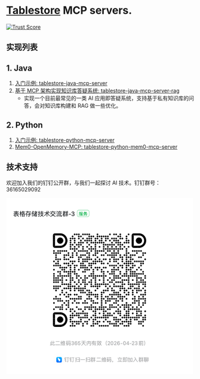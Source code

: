 
# [Tablestore](https://www.aliyun.com/product/ots) MCP servers.
[![Trust Score](https://archestra.ai/mcp-catalog/api/badge/quality/aliyun/alibabacloud-tablestore-mcp-server)](https://archestra.ai/mcp-catalog/aliyun__alibabacloud-tablestore-mcp-server)

## 实现列表

## 1. Java
1. [入门示例: tablestore-java-mcp-server](https://github.com/aliyun/alibabacloud-tablestore-mcp-server/blob/master/tablestore-java-mcp-server/README.md)
2. [基于 MCP 架构实现知识库答疑系统: tablestore-java-mcp-server-rag](https://github.com/aliyun/alibabacloud-tablestore-mcp-server/blob/master/tablestore-java-mcp-server-rag/README.md)
   - 实现一个目前最常见的一类 AI 应用即答疑系统，支持基于私有知识库的问答，会对知识库构建和 RAG 做一些优化。

## 2. Python 
1. [入门示例: tablestore-python-mcp-server](https://github.com/aliyun/alibabacloud-tablestore-mcp-server/blob/master/tablestore-python-mcp-server/README.md)
1. [Mem0-OpenMemory-MCP: tablestore-python-mem0-mcp-server](https://github.com/aliyun/alibabacloud-tablestore-mcp-server/blob/master/tablestore-python-mem0-mcp-serverr/README.md)


## 技术支持

欢迎加入我们的钉钉公开群，与我们一起探讨 AI 技术。钉钉群号：36165029092

<img src="./docs/img/dingding_group3.png" alt="store" width="500"/>